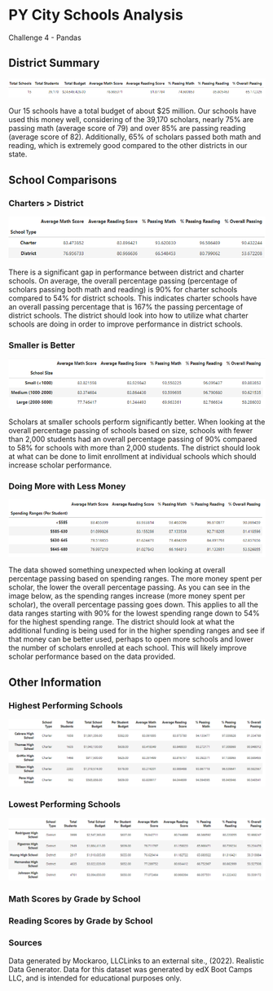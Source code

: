 # PY City Schools Analysis

Challenge 4 - Pandas

## District Summary
![District Summary](https://github.com/rollernathan/pandas-challenge/blob/main/Images/District_Summary.png)

Our 15 schools have a total budget of about $25 million. Our schools have used this money well, considering of the 39,170 scholars, nearly 75% are passing math (average score of 79) and over 85% are passing reading (average score of 82). Additionally, 65% of scholars passed both math and reading, which is extremely good compared to the other districts in our state.

## School Comparisons

### Charters > District
![School Type Summary](https://github.com/rollernathan/pandas-challenge/blob/main/Images/Type_Summary.png)

There is a significant gap in performance between district and charter schools. On average, the overall percentage passing (percentage of scholars passing both math and reading) is 90% for charter schools compared to 54% for district schools. This indicates charter schools have an overall passing percentage that is 167% the passing percentage of district schools. The district should look into how to utilize what charter schools are doing in order to improve performance in district schools.

### Smaller is Better
![School Size Summary](https://github.com/rollernathan/pandas-challenge/blob/main/Images/Size_Summary.png)

Scholars at smaller schools perform significantly better. When looking at the overall percentage passing of schools based on size, schools with fewer than 2,000 students had an overall percentage passing of 90% compared to 58% for schools with more than 2,000 students. The district should look at what can be done to limit enrollment at individual schools which should increase scholar performance.

### Doing More with Less Money
![School Spending Summary](https://github.com/rollernathan/pandas-challenge/blob/main/Images/Spending_Summary.png)

The data showed something unexpected when looking at overall percentage passing based on spending ranges. The more money spent per scholar, the lower the overall percentage passing. As you can see in the image below, as the spending ranges increase (more money spent per scholar), the overall percentage passing goes down. This applies to all the data ranges starting with 90% for the lowest spending range down to 54% for the highest spending range. The district should look at what the additional funding is being used for in the higher spending ranges and see if that money can be better used, perhaps to open more schools and lower the number of scholars enrolled at each school. This will likely improve scholar performance based on the data provided. 

## Other Information
### Highest Performing Schools
![Highest Performing Schools](https://github.com/rollernathan/pandas-challenge/blob/main/Images/Highest_Performing.png)
### Lowest Performing Schools
![Lowest Performing Schools](https://github.com/rollernathan/pandas-challenge/blob/main/Images/Lowest_Performing.png)
### Math Scores by Grade by School

### Reading Scores by Grade by School


### Sources
Data generated by Mockaroo, LLCLinks to an external site., (2022). Realistic Data Generator. Data for this dataset was generated by edX Boot Camps LLC, and is intended for educational purposes only.

